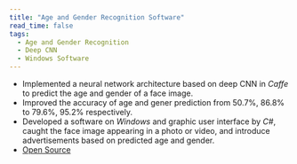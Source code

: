 ```yaml
---
title: "Age and Gender Recognition Software"
read_time: false
tags:
  - Age and Gender Recognition
  - Deep CNN
  - Windows Software
---
```


* Implemented a neural network architecture based on deep CNN in *Caffe* to predict the age and gender of a face image.
* Improved the accuracy of age and gener prediction from 50.7%, 86.8% to 79.6%, 95.2% respectively.
* Developed a software on *Windows* and graphic user interface by *C#*, caught the face image appearing in a photo or video, and introduce advertisements based on predicted age and gender.
* [Open Source](https://github.com/lanouyu/Age-and-Gender-Recognition-Software)
